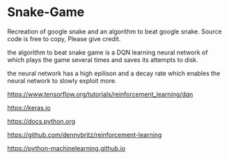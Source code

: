 # Snake-Game
Recreation of google snake and an algorithm to beat google snake.
Source code is free to copy, Please give credit.

the algorithm to beat snake game is a DQN learning neural network of which plays the game several times and saves its attempts to disk.

the neural network has a high epilison and a decay rate which enables the neural network to slowly exploit more.


https://www.tensorflow.org/tutorials/reinforcement_learning/dqn


https://keras.io

https://docs.python.org

https://github.com/dennybritz/reinforcement-learning

https://python-machinelearning.github.io
